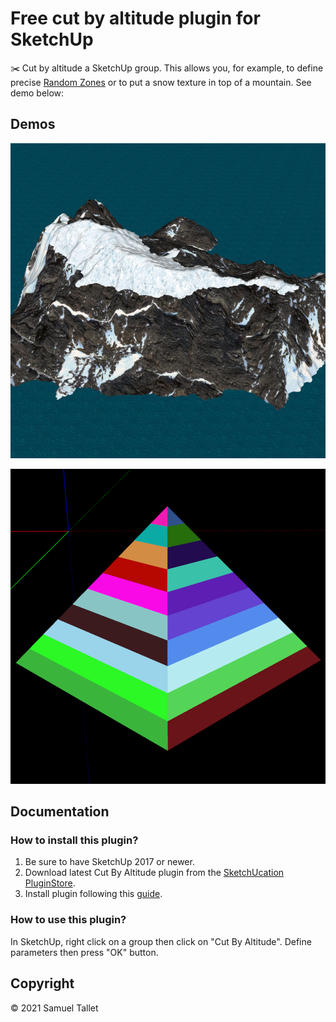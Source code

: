 Free cut by altitude plugin for SketchUp
========================================

✂️ Cut by altitude a SketchUp group. This allows you, for example, to define precise [Random Zones](https://github.com/SamuelTS/SketchUp-Random-Entity-Generator-Plugin) or to put a snow texture in top of a mountain. See demo below:

Demos
-----

![CBA Plugin Island Demo](https://raw.githubusercontent.com/SamuelTS/SketchUp-Cut-By-Altitude-Plugin/master/docs/island_demo.jpg)

![CBA Plugin Pyramid Demo](https://raw.githubusercontent.com/SamuelTS/SketchUp-Cut-By-Altitude-Plugin/master/docs/pyramid_demo.png)

Documentation
-------------

### How to install this plugin?

1. Be sure to have SketchUp 2017 or newer.
2. Download latest Cut By Altitude plugin from the [SketchUcation PluginStore](https://sketchucation.com/plugin/2264-cut_by_altitude).
3. Install plugin following this [guide](https://www.youtube.com/watch?v=tyM5f81eRno).

### How to use this plugin?

In SketchUp, right click on a group then click on "Cut By Altitude". Define parameters then press "OK" button.

Copyright
---------

© 2021 Samuel Tallet
